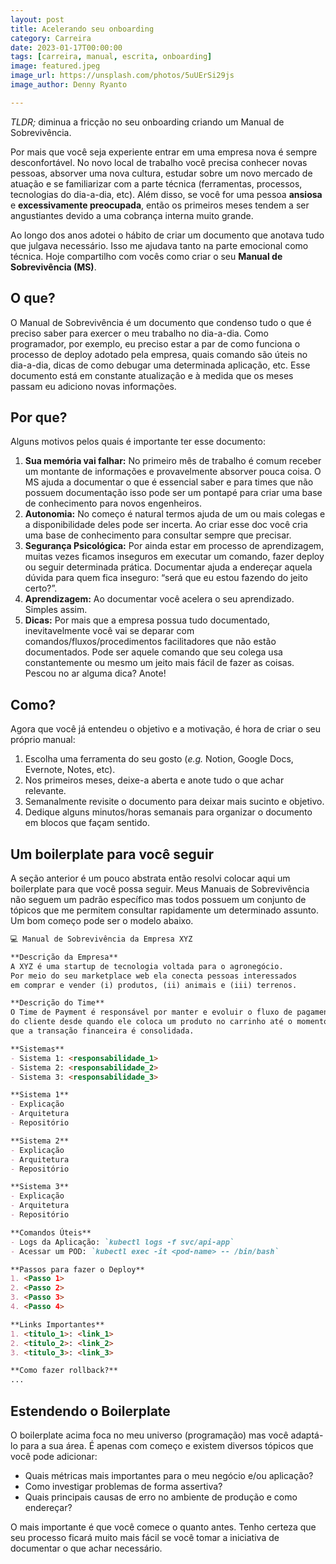 ```yaml
---
layout: post
title: Acelerando seu onboarding
category: Carreira
date: 2023-01-17T00:00:00
tags: [carreira, manual, escrita, onboarding]
image: featured.jpeg
image_url: https://unsplash.com/photos/5uUErSi29js
image_author: Denny Ryanto

---
```

*TLDR;* diminua a fricção no seu onboarding criando um Manual de Sobrevivência.

Por mais que você seja experiente entrar em uma empresa nova é sempre desconfortável. No novo local de trabalho você precisa conhecer novas pessoas, absorver uma nova cultura, estudar sobre um novo mercado de atuação e se familiarizar com a parte técnica (ferramentas, processos, tecnologias do dia-a-dia, etc). Além disso, se você for uma pessoa **ansiosa** e **excessivamente preocupada**, então os primeiros meses tendem a ser angustiantes devido a uma cobrança interna muito grande.

Ao longo dos anos adotei o hábito de criar um documento que anotava tudo que julgava necessário. Isso me ajudava tanto na parte emocional como técnica. Hoje compartilho com vocês como criar o seu **Manual de Sobrevivência (MS)**.

## O que?

O Manual de Sobrevivência é um documento que condenso tudo o que é preciso saber para exercer o meu trabalho no dia-a-dia. Como programador, por exemplo, eu preciso estar a par de como funciona o processo de deploy adotado pela empresa, quais comando são úteis no dia-a-dia, dicas de como debugar uma determinada aplicação, etc. Esse documento está em constante atualização e à medida que os meses passam eu adiciono novas informações.

## Por que?

Alguns motivos pelos quais é importante ter esse documento:

1. **Sua memória vai falhar:** No primeiro mês de trabalho é comum receber um montante de informações e provavelmente absorver pouca coisa. O MS ajuda a documentar o que é essencial saber e para times que não possuem documentação isso pode ser um pontapé para criar uma base de conhecimento para novos engenheiros.
2. **Autonomia:** No começo é natural termos ajuda de um ou mais colegas e a disponibilidade deles pode ser incerta. Ao criar esse doc você cria uma base de conhecimento para consultar sempre que precisar.
3. **Segurança Psicológica:** Por ainda estar em processo de aprendizagem, muitas vezes ficamos inseguros em executar um comando, fazer deploy ou seguir determinada prática. Documentar ajuda a endereçar aquela dúvida para quem fica inseguro: “será que eu estou fazendo do jeito certo?”.
4. **Aprendizagem:** Ao documentar você acelera o seu aprendizado. Simples assim.
5. **Dicas:** Por mais que a empresa possua tudo documentado, inevitavelmente você vai se deparar com comandos/fluxos/procedimentos facilitadores que não estão documentados. Pode ser aquele comando que seu colega usa constantemente ou mesmo um jeito mais fácil de fazer as coisas. Pescou no ar alguma dica? Anote!

## Como?

Agora que você já entendeu o objetivo e a motivação, é hora de criar o seu próprio manual:

1. Escolha uma ferramenta do seu gosto (*e.g.* Notion, Google Docs, Evernote, Notes, etc).
2. Nos primeiros meses, deixe-a aberta e anote tudo o que achar relevante.
3. Semanalmente revisite o documento para deixar mais sucinto e objetivo.
4. Dedique alguns minutos/horas semanais para organizar o documento em blocos que façam sentido.

## Um boilerplate para você seguir

A seção anterior é um pouco abstrata então resolvi colocar aqui um boilerplate para que você possa seguir. Meus Manuais de Sobrevivência não seguem um padrão específico mas todos possuem um conjunto de tópicos que me permitem consultar rapidamente um determinado assunto. Um bom começo pode ser o modelo abaixo.

```markdown
💻 Manual de Sobrevivência da Empresa XYZ

**Descrição da Empresa**
A XYZ é uma startup de tecnologia voltada para o agronegócio.
Por meio do seu marketplace web ela conecta pessoas interessados 
em comprar e vender (i) produtos, (ii) animais e (iii) terrenos.

**Descrição do Time**
O Time de Payment é responsável por manter e evoluir o fluxo de pagamento 
do cliente desde quando ele coloca um produto no carrinho até o momento em 
que a transação financeira é consolidada.

**Sistemas**
- Sistema 1: <responsabilidade_1>
- Sistema 2: <responsabilidade_2>
- Sistema 3: <responsabilidade_3>

**Sistema 1**
- Explicação
- Arquitetura
- Repositório

**Sistema 2**
- Explicação
- Arquitetura
- Repositório

**Sistema 3**
- Explicação
- Arquitetura
- Repositório

**Comandos Úteis**
- Logs da Aplicação: `kubectl logs -f svc/api-app`
- Acessar um POD: `kubectl exec -it <pod-name> -- /bin/bash`

**Passos para fazer o Deploy**
1. <Passo 1>
2. <Passo 2>
3. <Passo 3>
4. <Passo 4>

**Links Importantes**
1. <titulo_1>: <link_1>
2. <titulo_2>: <link_2>
3. <titulo_3>: <link_3>

**Como fazer rollback?**
...

```

## Estendendo o Boilerplate

O boilerplate acima foca no meu universo (programação) mas você adaptá-lo para a sua área. É apenas com começo e existem diversos tópicos que você pode adicionar:

- Quais métricas mais importantes para o meu negócio e/ou aplicação?
- Como investigar problemas de forma assertiva?
- Quais principais causas de erro no ambiente de produção e como endereçar?

O mais importante é que você comece o quanto antes. Tenho certeza que seu processo ficará muito mais fácil se você tomar a iniciativa de documentar o que achar necessário.
